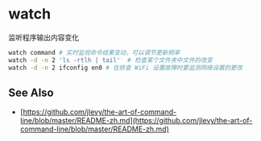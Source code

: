 # watch

监听程序输出内容变化


```bash
watch command # 实时监视命令结果变动，可以调节更新频率
watch -d -n 2 'ls -rtlh | tail'  # 检查某个文件夹中文件的改变
watch -d -n 2 ifconfig en0 # 在排查 WiFi 设置故障时要监测网络设置的更改
```

## See Also
- [https://github.com/jlevy/the-art-of-command-line/blob/master/README-zh.md](https://github.com/jlevy/the-art-of-command-line/blob/master/README-zh.md)
